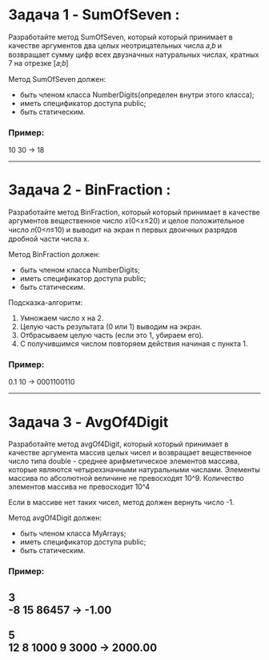# Задача 1 - SumOfSeven :
Разработайте метод SumOfSeven, который который принимает в качестве аргументов два целых неотрицательных числа 𝑎,𝑏 и возвращает сумму цифр всех двузначных натуральных числах, кратных 7 на отрезке [𝑎;𝑏]

Метод SumOfSeven должен:
* быть членом класса NumberDigits(определен внутри этого класса);
* иметь спецификатор доступа public;
* быть статическим.

### Пример:
10 30 -> 18

--- 
# Задача 2 - BinFraction :
Разработайте метод BinFraction, который который принимает в качестве аргументов вещественное число 𝑥(0<𝑥≤20) и целое положительное число 𝑛(0<𝑛≤10)
и выводит на экран n первых двоичных разрядов дробной части числа x.

Метод BinFraction должен:

* быть членом класса NumberDigits;
* иметь спецификатор доступа public;
* быть статическим.

Подсказка-алгоритм:
1. Умножаем число x на 2.
2. Целую часть результата (0 или 1) выводим на экран.
3. Отбрасываем целую часть (если это 1, убираем его).
4. С получившимся числом повторяем действия начиная с пункта 1.

### Пример:
0.1 10 -> 0001100110

---
# Задача 3 - AvgOf4Digit
Разработайте метод avgOf4Digit, который который принимает в качестве аргумента массив целых чисел и возвращает вещественное число типа double - среднее арифметическое элементов массива, которые являются четырехзначными натуральными числами. Элементы массива по абсолютной величине не превосходят 10^9. Количество элементов массива не превосходит 10^4

Если в массиве нет таких чисел, метод должен вернуть число -1.

Метод avgOf4Digit должен:

* быть членом класса MyArrays;
* иметь спецификатор доступа public;
* быть статическим.

### Пример: 
3<br> -8 15 86457 -> -1.00<br><br>
5<br>12 8 1000 9 3000 -> 2000.00
---

